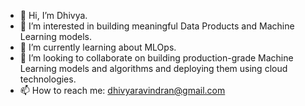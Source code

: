 - 👋 Hi, I’m Dhivya.
- 👀 I’m interested in building meaningful Data Products and Machine Learning models.
- 🌱 I’m currently learning about MLOps.
- 💞️ I’m looking to collaborate on building production-grade Machine Learning models and algorithms and deploying them using cloud technologies.
- 📫 How to reach me: dhivyaravindran@gmail.com

<!---
maisonml/maisonml is a ✨ special ✨ repository because its `README.md` (this file) appears on your GitHub profile.
You can click the Preview link to take a look at your changes.
--->
